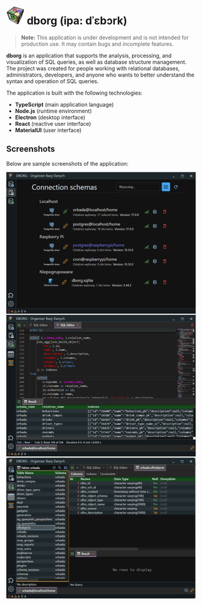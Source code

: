 # <img src="resources/dborg.png" alt="Alt text" width="48" height="48"> dborg (ipa: dˈɛbɔrk)

> **Note:** This application is under development and is not intended for production use. It may contain bugs and incomplete features.

**dborg** is an application that supports the analysis, processing, and visualization of SQL queries, as well as database structure management. The project was created for people working with relational databases, administrators, developers, and anyone who wants to better understand the syntax and operation of SQL queries.

The application is built with the following technologies:
- **TypeScript** (main application language)
- **Node.js** (runtime environment)
- **Electron** (desktop interface)
- **React** (reactive user interface)
- **MaterialUI** (user interface)

## Screenshots

Below are sample screenshots of the application:

![Schema List](doc/screenshots/schema-list.png )
![Sql Editor and Result](doc/screenshots/sql-editor-and-result.png)
![Defined plugin slot - tables view](doc/screenshots/tables-view.png)
